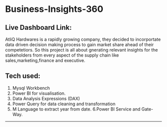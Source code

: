 # Business-Insights-360
Live Dashboard Link: 
------------------------------
AtliQ Hardwares is a rapidly growing company, they decided to incorportate data driven decision making process to gain market share ahead of their competetiors.
So this project is all about gnerating relevant insights for the stakeholders from every aspect of the supply chain like sales,marketing,finance and executive.

Tech used:
-------------
1. Mysql Workbench
2. Power BI for visualisation.
3. Data Analysis Expressions (DAX) 
4. Power Query for data cleaning and transformation
5. M Language to extract year from date.
6.Power BI Service and Gate-Way.
----------------------------------------------------------------
